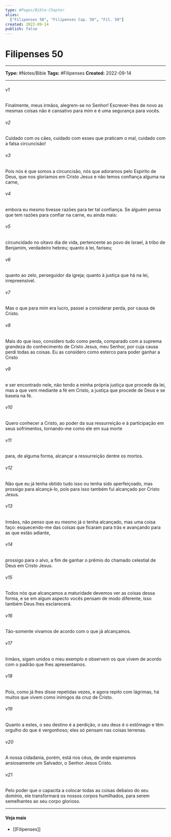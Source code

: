 ```yaml
---
type: #Pages/Bible-Chapter
alias:
  ["Filipenses 50", "Filipenses Cap. 50", "Fil. 50"]
created: 2022-09-14
publish: false
---
```


# Filipenses 50

---

**Type:** #Notes/Bible
**Tags:** #Filipenses
**Created:** 2022-09-14

---

###### v1
Finalmente, meus irmãos, alegrem-se no Senhor! Escrever-lhes de novo as mesmas coisas não é cansativo para mim e é uma segurança para vocês.
###### v2
Cuidado com os cães, cuidado com esses que praticam o mal, cuidado com a falsa circuncisão!
###### v3
Pois nós é que somos a circuncisão, nós que adoramos pelo Espírito de Deus, que nos gloriamos em Cristo Jesus e não temos confiança alguma na carne,
###### v4
embora eu mesmo tivesse razões para ter tal confiança. Se alguém pensa que tem razões para confiar na carne, eu ainda mais:
###### v5
circuncidado no oitavo dia de vida, pertencente ao povo de Israel, à tribo de Benjamim, verdadeiro hebreu; quanto à lei, fariseu;
###### v6
quanto ao zelo, perseguidor da igreja; quanto à justiça que há na lei, irrepreensível.
###### v7
Mas o que para mim era lucro, passei a considerar perda, por causa de Cristo.
###### v8
Mais do que isso, considero tudo como perda, comparado com a suprema grandeza do conhecimento de Cristo Jesus, meu Senhor, por cuja causa perdi todas as coisas. Eu as considero como esterco para poder ganhar a Cristo
###### v9
e ser encontrado nele, não tendo a minha própria justiça que procede da lei, mas a que vem mediante a fé em Cristo, a justiça que procede de Deus e se baseia na fé.
###### v10
Quero conhecer a Cristo, ao poder da sua ressurreição e à participação em seus sofrimentos, tornando-me como ele em sua morte
###### v11
para, de alguma forma, alcançar a ressurreição dentre os mortos.
###### v12
Não que eu já tenha obtido tudo isso ou tenha sido aperfeiçoado, mas prossigo para alcançá-lo, pois para isso também fui alcançado por Cristo Jesus.
###### v13
Irmãos, não penso que eu mesmo já o tenha alcançado, mas uma coisa faço: esquecendo-me das coisas que ficaram para trás e avançando para as que estão adiante,
###### v14
prossigo para o alvo, a fim de ganhar o prêmio do chamado celestial de Deus em Cristo Jesus.
###### v15
Todos nós que alcançamos a maturidade devemos ver as coisas dessa forma, e se em algum aspecto vocês pensam de modo diferente, isso também Deus lhes esclarecerá.
###### v16
Tão-somente vivamos de acordo com o que já alcançamos.
###### v17
Irmãos, sigam unidos o meu exemplo e observem os que vivem de acordo com o padrão que lhes apresentamos.
###### v18
Pois, como já lhes disse repetidas vezes, e agora repito com lágrimas, há muitos que vivem como inimigos da cruz de Cristo.
###### v19
Quanto a estes, o seu destino é a perdição, o seu deus é o estômago e têm orgulho do que é vergonhoso; eles só pensam nas coisas terrenas.
###### v20
A nossa cidadania, porém, está nos céus, de onde esperamos ansiosamente um Salvador, o Senhor Jesus Cristo.
###### v21
Pelo poder que o capacita a colocar todas as coisas debaixo do seu domínio, ele transformará os nossos corpos humilhados, para serem semelhantes ao seu corpo glorioso.


---

#### Veja mais

- [[Filipenses]]
